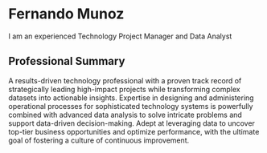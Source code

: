# Fernando Munoz
I am an experienced Technology Project Manager and Data Analyst
## Professional Summary
A results-driven technology professional with a proven track record of strategically leading high-impact projects while transforming complex datasets into actionable insights. Expertise in designing and administering operational processes for sophisticated technology systems is powerfully combined with advanced data analysis to solve intricate problems and support data-driven decision-making. Adept at leveraging data to uncover top-tier business opportunities and optimize performance, with the ultimate goal of fostering a culture of continuous improvement.
